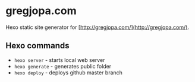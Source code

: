 # gregjopa.com

Hexo static site generator for [http://gregjopa.com/](http://gregjopa.com/).


## Hexo commands

* `hexo server` - starts local web server
* `hexo generate` - generates public folder
* `hexo deploy` - deploys github master branch
